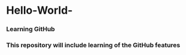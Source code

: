 # Hello-World-
### Learning GitHub
### This repository will include learning of the GitHub features

